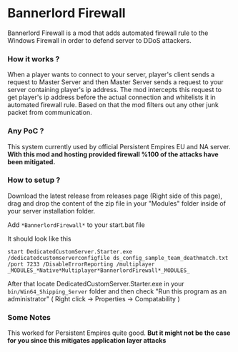# Bannerlord Firewall

Bannerlord Firewall is a mod that adds automated firewall rule to the Windows Firewall in order to defend server to DDoS attackers.

### How it works ?

When a player wants to connect to your server, player's client sends a request to Master Server and then Master Server sends a request to your server containing player's ip address. The mod intercepts this request to get player's ip address before the actual connection and whitelists it in automated firewall rule. Based on that the mod filters out any other junk packet from communication.

### Any PoC ?

This system currently used by official Persistent Empires EU and NA server. **With this mod and hosting provided firewall %100 of the attacks have been mitigated.**

### How to setup ?

Download the latest release from releases page (Right side of this page), drag and drop the content of the zip file in your "Modules" folder inside of your server installation folder.

Add `*BannerlordFirewall*` to your start.bat file

It should look like this

```
start DedicatedCustomServer.Starter.exe /dedicatedcustomserverconfigfile ds_config_sample_team_deathmatch.txt /port 7233 /DisableErrorReporting /multiplayer _MODULES_*Native*Multiplayer*BannerlordFirewall*_MODULES_
```

After that locate DedicatedCustomServer.Starter.exe in your `bin/Win64_Shipping_Server` folder and then check "Run this program as an administrator" ( Right click -> Properties -> Compatability )

### Some Notes

This worked for Persistent Empires quite good. **But it might not be the case for you since this mitigates application layer attacks**

